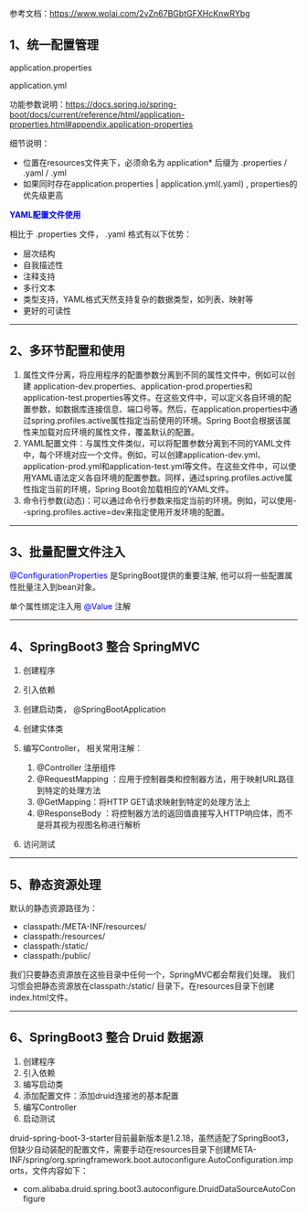 参考文档：https://www.wolai.com/2vZn67BGbtGFXHcKnwRYbg



## 1、统一配置管理

application.properties

application.yml

功能参数说明：https://docs.spring.io/spring-boot/docs/current/reference/html/application-properties.html#appendix.application-properties



细节说明：

* 位置在resources文件夹下，必须命名为 application* 后缀为  .properties / .yaml /  .yml
* 如果同时存在application.properties | application.yml(.yaml) , properties的优先级更高



<font color=blue>**YAML配置文件使用**</font>

相比于 .properties 文件， .yaml 格式有以下优势：

* 层次结构
* 自我描述性
* 注释支持
* 多行文本
* 类型支持，YAML格式天然支持复杂的数据类型，如列表、映射等
* 更好的可读性

---

## 2、多环节配置和使用

1. 属性文件分离，将应用程序的配置参数分离到不同的属性文件中，例如可以创建 application-dev.properties、application-prod.properties和application-test.properties等文件。在这些文件中，可以定义各自环境的配置参数，如数据库连接信息、端口号等。然后，在application.properties中通过spring.profiles.active属性指定当前使用的环境。Spring Boot会根据该属性来加载对应环境的属性文件，覆盖默认的配置。
2. YAML配置文件：与属性文件类似，可以将配置参数分离到不同的YAML文件中，每个环境对应一个文件。例如，可以创建application-dev.yml、application-prod.yml和application-test.yml等文件。在这些文件中，可以使用YAML语法定义各自环境的配置参数。同样，通过spring.profiles.active属性指定当前的环境，Spring Boot会加载相应的YAML文件。
3. 命令行参数(动态)：可以通过命令行参数来指定当前的环境。例如，可以使用--spring.profiles.active=dev来指定使用开发环境的配置。



---



## 3、批量配置文件注入 

<font color=blue>@ConfigurationProperties </font>是SpringBoot提供的重要注解, 他可以将一些配置属性批量注入到bean对象。

单个属性绑定注入用<font color=blue> @Value </font>注解



---



## 4、SpringBoot3 整合 SpringMVC



1. 创建程序
2. 引入依赖
3. 创建启动类， @SpringBootApplication
4. 创建实体类
5. 编写Controller， 相关常用注解：
   1. @Controller	注册组件
   2. @RequestMapping  ：应用于控制器类和控制器方法，用于映射URL路径到特定的处理方法
   3. @GetMapping：将HTTP GET请求映射到特定的处理方法上
   4. @ResponseBody ：将控制器方法的返回值直接写入HTTP响应体，而不是将其视为视图名称进行解析

6. 访问测试



---

## 5、静态资源处理

默认的静态资源路径为：

* classpath:/META-INF/resources/
* classpath:/resources/
* classpath:/static/
* classpath:/public/

我们只要静态资源放在这些目录中任何一个，SpringMVC都会帮我们处理。 我们习惯会把静态资源放在classpath:/static/ 目录下。在resources目录下创建index.html文件。



---

## 6、SpringBoot3 整合 Druid 数据源

1. 创建程序
2. 引入依赖
3. 编写启动类
4. 添加配置文件：添加druid连接池的基本配置
5. 编写Controller
6. 启动测试

druid-spring-boot-3-starter目前最新版本是1.2.18，虽然适配了SpringBoot3，但缺少自动装配的配置文件，需要手动在resources目录下创建META-INF/spring/org.springframework.boot.autoconfigure.AutoConfiguration.imports，文件内容如下：

* com.alibaba.druid.spring.boot3.autoconfigure.DruidDataSourceAutoConfigure





















